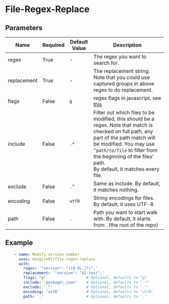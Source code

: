 # File-Regex-Replace

## Parameters

| Name        | Required  | Default Value | Description   |
| ----------- | --------- | ------------- | ------------- |
|regex        | True      | -             | The regex you want to search for. |
|replacement  | True      | -             | The replacement string. Note that you could use captured groups in above regex to do replacement. |
|flags        | False     | `g`           | regex flags in javascript, see [this](https://developer.mozilla.org/en-US/docs/Web/JavaScript/Guide/Regular_Expressions#advanced_searching_with_flags) |
|include      | False     | `.*`          | Filter out which files to be modified, this should be a regex. Note that match is checked on full path, any part of the path match will be modified. You may use `^path/to/file` to filter from the beginning of the files' path. <br/> By default, it matches every file.|
|exclude      | False     | `.^`          | Same as include. By default, it matches nothing. |
|encoding     | False     | `utf8`        | String encodings for files. By default, it uses UTF-8 |
|path         | False     | `.`           | Path you want to start walk with. By default, it starts from `.`(the root of the repo) |

## Example

```yml
    - name: Modify version number
      uses: mingjun97/file-regex-replace
      with:
        regex: '"version": "([0-9\.]*)",'
        replacement: '"version": "$1-test",'
        flags: "g"                  # Optional, defaults to "g"
        include: 'package\.json'    # Optional, defaults to ".*"
        exclude: '.^'               # Optional, defaults to '.^'
        encoding: 'utf8'            # Optional, defaults to 'utf8'
        path: '.'                   # Optional, defaults to '.'
``` 
   
